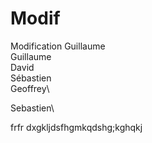 # Modif

Modification Guillaume\
Guillaume\
David\
Sébastien\
Geoffrey\

Sebastien\

frfr
dxgkljdsfhgmkqdshg;kghqkj

